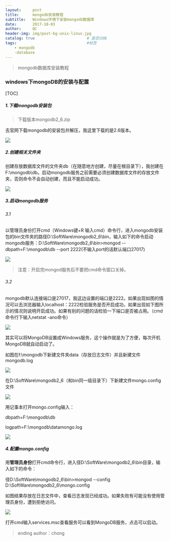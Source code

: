 ```yaml
---
layout:     post                   
title:      mongodb安装教程
subtitle:   Windows环境下安装mongodb数据库
date:       2017-10-03             
author:     QC                      
header-img: img/post-bg-unix-linux.jpg    
catalog: true                       # 是否归档
tags:                               #标签
    - mongodb
    -database
--- 
```

>mongodb数据库安装教程
### windows下mongoDB的安装与配置

[TOC]

#####  1.下载mongodb安装包

> 下载版本mongodb2_6.zip

去官网下载mongodb的安装包并解压，我这里下载的是2.6版本。

![](mongodb安装包.JPG)

##### 2.创建相关文件夹

创建存放数据库文件的文件夹db（在随意地方创建，尽量在根目录下），我创建在F:\mongodb\db。启动mongodb服务之前需要必须创建数据库文件的存放文件夹，否则命令不会自动创建，而且不能启动成功。

![](创建db文件夹.jpg)

##### 3.启动mongodb服务

###### 3.1 

以管理员身份打开cmd（Windows键+R 输入cmd）命令行，进入mongodb安装包的bin文件夹的路径D:\SoftWare\mongodb2_6\bin，输入如下的命令启动mongodb服务：D:\SoftWare\mongodb2_6\bin>mongod --dbpath=F:\mongodb\db --port 2222(不输入port的话默认端口27017)

![](开启mongd服务.JPG)

> 注意：开启完mongod服务后不要把cmd命令窗口关掉。

###### 3.2

mongodb默认连接端口是27017，我这边设置的端口是2222。如果出现如图的情况可以去浏览器输入localhost：2222检验服务是否开启成功，如果出现如下图所示的情况则说明开启成功。如果有别的问题的话检验一下端口是否被占用。（cmd命令行下输入netstat -ano命令）

![](检验mongd服务.jpg)

其实可以将MongoDB设置成Windows服务，这个操作就是为了方便，每次开机MongoDB就自动启动了。

如图在f:\mongodb下新建文件夹data（存放日志文件）并且新建文件mongodb.log

![](mongodblog文件.jpg)

在D:\SoftWare\mongodb2_6（和bin同一级目录下）下新建文件mongo.config文件

![](新建mongoconfig文件.jpg)

用记事本打开mongo.config输入：

dbpath=F:\mongodb\db

logpath=F:\mongodb\datamongo.log  

![](配置mongoconfig.jpg)

##### 4.配置mongo.config

用**管理员身份**打开cmd命令行，进入径D:\SoftWare\mongodb2_6\bin目录，输入如下的命令：

径D:\SoftWare\mongodb2_6\bin>mongod --config D:\SoftWare\mongodb2_6\mongo.config 

如图结果存放在日志文件中，查看日志发现已经成功。如果失败有可能没有使用管理员身份，遭到拒绝访问。

![](日志文件.jpg)

打开cmd输入services.msc查看服务可以看到MongoDB服务，点击可以启动。

> ending  author：chong

